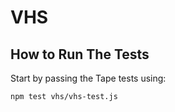 # VHS

## How to Run The Tests

Start by passing the Tape tests using:

```
npm test vhs/vhs-test.js
```


